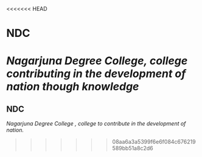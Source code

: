 <<<<<<< HEAD
# NDC

*Nagarjuna Degree College, college contributing in the development of nation though knowledge*
=======
## NDC

*Nagarjuna Degree College , college to contribute in the development of nation.*



>>>>>>> 08aa6a3a5399f6e6f084c676219589bb51a8c2d6
